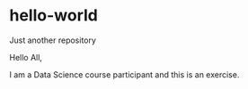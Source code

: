 # hello-world
Just another repository

Hello All,

I am a Data Science course participant and this is an exercise.
